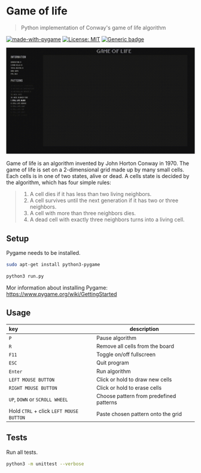 # Game of life

> Python implementation of Conway's game of life algorithm

[![made-with-pygame](https://img.shields.io/badge/Made%20with-Pygame-green.svg)](https://www.pygame.org/)
[![License: MIT](https://img.shields.io/badge/License-MIT-blue.svg)](https://opensource.org/licenses/MIT)
[![Generic badge](https://img.shields.io/badge/code_style-black-black.svg)](https://github.com/psf/black)

![Demonstration of game of life](/data/demo.gif)

Game of life is an algorithm invented by John Horton Conway in 1970. The game of life is set on a 2-dimensional grid made up by many small cells. Each cells is in one of two states, alive or dead. A cells state is decided by the algorithm, which has four simple rules:

> 1. A cell dies if it has less than two living neighbors.
> 2. A cell survives until the next generation if it has two or three neighbors.
> 3. A cell with more than three neighbors dies.
> 4. A dead cell with exactly three neighbors turns into a living cell.

## Setup

Pygame needs to be installed.

```bash
sudo apt-get install python3-pygame
```
```bash
python3 run.py
```

Mor information about installing Pygame: https://www.pygame.org/wiki/GettingStarted

## Usage

| key | description |
|:-----|-------|
| `P`     | Pause algorithm |
| `R`     | Remove all cells from the board |
| `F11`   | Toggle on/off fullscreen |
| `ESC`   | Quit program |
| `Enter` | Run algorithm |
| `LEFT MOUSE BUTTON` | Click or hold to draw new cells |
| `RIGHT MOUSE BUTTON` | Click or hold to erase cells |
| `UP`, `DOWN` or `SCROLL WHEEL` | Choose pattern from predefined patterns |
| Hold `CTRL` + click `LEFT MOUSE BUTTON` | Paste chosen pattern onto the grid |

## Tests

Run all tests.

```bash
python3 -m unittest --verbose
```